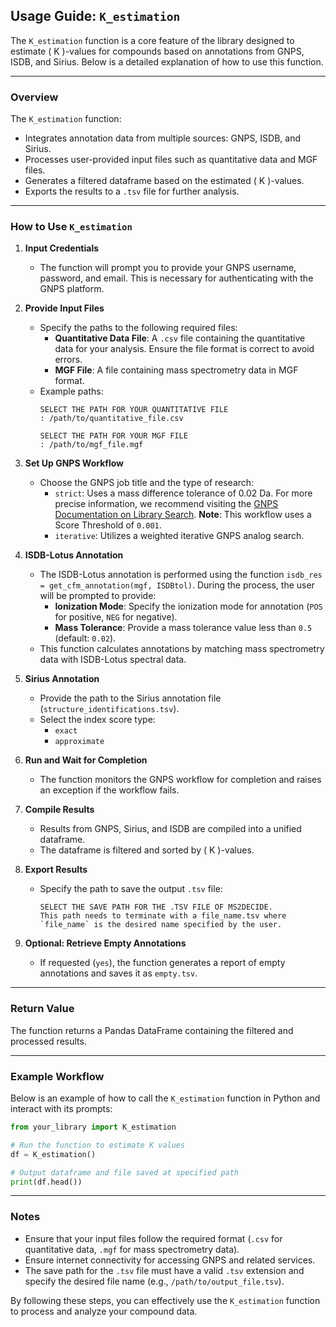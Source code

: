 ## Usage Guide: `K_estimation`

The `K_estimation` function is a core feature of the library designed to estimate \( K \)-values for compounds based on annotations from GNPS, ISDB, and Sirius. Below is a detailed explanation of how to use this function.

---

### **Overview**
The `K_estimation` function:
- Integrates annotation data from multiple sources: GNPS, ISDB, and Sirius.
- Processes user-provided input files such as quantitative data and MGF files.
- Generates a filtered dataframe based on the estimated \( K \)-values.
- Exports the results to a `.tsv` file for further analysis.

---

### **How to Use `K_estimation`**

1. **Input Credentials**
   - The function will prompt you to provide your GNPS username, password, and email. This is necessary for authenticating with the GNPS platform.

2. **Provide Input Files**
   - Specify the paths to the following required files:
     - **Quantitative Data File**: A `.csv` file containing the quantitative data for your analysis. Ensure the file format is correct to avoid errors.
     - **MGF File**: A file containing mass spectrometry data in MGF format.
   - Example paths:
     ```plaintext
     SELECT THE PATH FOR YOUR QUANTITATIVE FILE 
     : /path/to/quantitative_file.csv

     SELECT THE PATH FOR YOUR MGF FILE 
     : /path/to/mgf_file.mgf
     ```

3. **Set Up GNPS Workflow**
   - Choose the GNPS job title and the type of research:
     - `strict`: Uses a mass difference tolerance of 0.02 Da. For more precise information, we recommend visiting the [GNPS Documentation on Library Search](https://ccms-ucsd.github.io/GNPSDocumentation/librarysearch/). **Note**: This workflow uses a Score Threshold of `0.001`.
     - `iterative`: Utilizes a weighted iterative GNPS analog search.

4. **ISDB-Lotus Annotation**
   - The ISDB-Lotus annotation is performed using the function `isdb_res = get_cfm_annotation(mgf, ISDBtol)`. During the process, the user will be prompted to provide:
     - **Ionization Mode**: Specify the ionization mode for annotation (`POS` for positive, `NEG` for negative).
     - **Mass Tolerance**: Provide a mass tolerance value less than `0.5` (default: `0.02`).
   - This function calculates annotations by matching mass spectrometry data with ISDB-Lotus spectral data.

5. **Sirius Annotation**
   - Provide the path to the Sirius annotation file (`structure_identifications.tsv`).
   - Select the index score type:
     - `exact`
     - `approximate`

6. **Run and Wait for Completion**
   - The function monitors the GNPS workflow for completion and raises an exception if the workflow fails.

7. **Compile Results**
   - Results from GNPS, Sirius, and ISDB are compiled into a unified dataframe.
   - The dataframe is filtered and sorted by \( K \)-values.

8. **Export Results**
   - Specify the path to save the output `.tsv` file:
     ```plaintext
     SELECT THE SAVE PATH FOR THE .TSV FILE OF MS2DECIDE. 
     This path needs to terminate with a file_name.tsv where `file_name` is the desired name specified by the user.
     ```

9. **Optional: Retrieve Empty Annotations**
   - If requested (`yes`), the function generates a report of empty annotations and saves it as `empty.tsv`.

---

### **Return Value**
The function returns a Pandas DataFrame containing the filtered and processed results.

---

### **Example Workflow**
Below is an example of how to call the `K_estimation` function in Python and interact with its prompts:

```python
from your_library import K_estimation

# Run the function to estimate K values
df = K_estimation()

# Output dataframe and file saved at specified path
print(df.head())
```

---

### **Notes**
- Ensure that your input files follow the required format (`.csv` for quantitative data, `.mgf` for mass spectrometry data).
- Ensure internet connectivity for accessing GNPS and related services.
- The save path for the `.tsv` file must have a valid `.tsv` extension and specify the desired file name (e.g., `/path/to/output_file.tsv`).

By following these steps, you can effectively use the `K_estimation` function to process and analyze your compound data.
